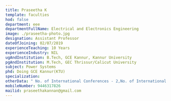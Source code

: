 ```yaml
---
title: Praseetha K
template: faculties
hod: false
department: eee
departmentFullName: Electrical and Electronics Engineering
image: ./praseetha-photo.jpg
designation: Assistant Professor
dateOfJoining: 02/07/2019
experienceTeaching: 10 Years
experienceIndustry: NIL
ugAndInstitution: B.Tech, GCE Kannur, Kannur University
pgAndInstitution: M.Tech, GEC Thrissur/Calicut University
subject: Power Systems
phd: Doing GCE Kannur(KTU)
specialization: 
otherData: " No. of International Conferences - 2,No. of International Journal - 1 "
mobileNumber: 9446317826
mailid: praseethakannan@gmail.com
---
```

